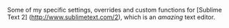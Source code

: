 Some of my specific settings, overrides and custom functions for [Sublime Text
2] (http://www.sublimetext.com/2), which is an *amazing* text editor.
